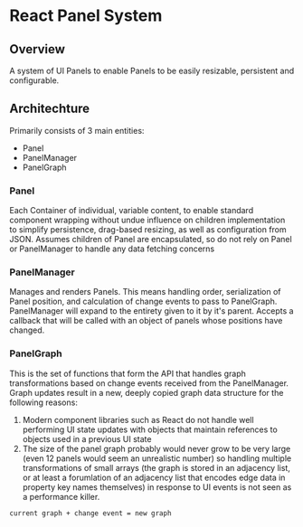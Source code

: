 # React Panel System

## Overview

A system of UI Panels to enable Panels to be easily resizable, persistent and configurable.

## Architechture

Primarily consists of 3 main entities:

- Panel
- PanelManager
- PanelGraph

### Panel

Each Container of individual, variable content, to enable standard component wrapping without undue influence on children implementation to simplify persistence, drag-based resizing, as well as configuration from JSON. Assumes children of Panel are encapsulated, so do not rely on Panel or PanelManager to handle any data fetching concerns

### PanelManager

Manages and renders Panels. This means handling order, serialization of Panel position, and calculation of change events to pass to PanelGraph. PanelManager will expand to the entirety given to it by it's parent. Accepts a callback that will be called with an object of panels whose positions have changed.

### PanelGraph

This is the set of functions that form the API that handles graph transformations based on change events received from the PanelManager. Graph updates result in a new, deeply copied graph data structure for the following reasons:

1. Modern component libraries such as React do not handle well performing UI state updates with objects that maintain references to objects used in a previous UI state
2. The size of the panel graph probably would never grow to be very large (even 12 panels would seem an unrealistic number) so handling multiple transformations of small arrays (the graph is stored in an adjacency list, or at least a forumlation of an adjacency list that encodes edge data in property key names themselves) in response to UI events is not seen as a performance killer.

`current graph + change event = new graph`
